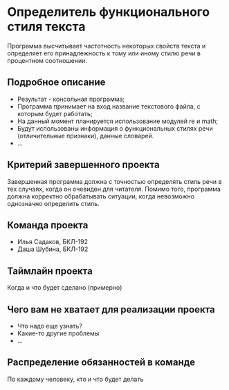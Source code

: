 # Определитель функционального стиля текста

Программа высчитывает частотность некоторых свойств текста и определяет его принадлежность к тому или иному стилю речи в процентном соотношении.

## Подробное описание

- Результат - консольная программа;
- Программа принимает на вход название текстового файла, с которым будет работать;
- На данный момент планируется использование модулей re и math;
- Будут использованы информация о функциональных стилях речи (отличительные признаки), данные словарей.
- ...

## Критерий завершенного проекта

Завершенная программа должна с точностью определять стиль речи в тех случаях, когда он очевиден для читателя. Помимо того, программа должна корректно обрабатывать ситуации, когда невозможно однозначно определить стиль.


## Команда проекта

- Илья Садаков, БКЛ-192
- Даша Шубина, БКЛ-192

## Таймлайн проекта

Когда и что будет сделано (примерно)

## Чего вам не хватает для реализации проекта

- Что надо еще узнать?
- Какие-то другие проблемы
- ...

## Распределение обязанностей в команде

По каждому человеку, кто и что будет делать
